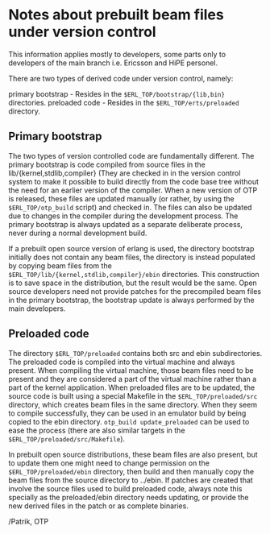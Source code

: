 Notes about prebuilt beam files under version control
=====================================================

This information applies mostly to developers, some parts only
to developers of the main branch i.e. Ericsson and HiPE personel.

There are two types of derived code under version control, namely:

primary bootstrap - Resides in the `$ERL_TOP/bootstrap/{lib,bin}` directories.
preloaded code - Resides in the `$ERL_TOP/erts/preloaded` directory.

Primary bootstrap
-----------------

The two types of version controlled code are fundamentally
different. The primary bootstrap is code compiled from source files in
the lib/{kernel,stdlib,compiler} (They are checked in in the version control system
to make it possible to build directly from the code base tree without
the need for an earlier version of the compiler. When a new version of
OTP is released, these files are updated manually (or rather, by using
the `$ERL_TOP/otp_build` script) and checked in. The files can also be
updated due to changes in the compiler during the development
process. The primary bootstrap is always updated as a separate
deliberate process, never during a normal development build.

If a prebuilt open source version of erlang is used, the directory
bootstrap initially does not contain any beam files, the directory is
instead populated by copying beam files from the
`$ERL_TOP/lib/{kernel,stdlib,compiler}/ebin` directories. This
construction is to save space in the distribution, but the result
would be the same. Open source developers need not provide patches for
the precompiled beam files in the primary bootstrap, the bootstrap
update is always performed by the main developers.

Preloaded code
--------------

The directory `$ERL_TOP/preloaded` contains both src and ebin
subdirectories. The preloaded code is compiled into the virtual
machine and always present. When compiling the virtual machine, those
beam files need to be present and they are considered a part of the
virtual machine rather than a part of the kernel application. When
preloaded files are to be updated, the source code is built using a
special Makefile in the `$ERL_TOP/preloaded/src` directory, which
creates beam files in the same directory. When they seem to compile
successfully, they can be used in an emulator build by being copied
to the ebin directory. `otp_build update_preloaded` can be used to
ease the process (there are also similar targets in the
`$ERL_TOP/preloaded/src/Makefile`).

In prebuilt open source distributions, these beam files are also
present, but to update them one might need to change permission on the
`$ERL_TOP/preloaded/ebin` directory, then build and then manually copy
the beam files from the source directory to ../ebin. If patches are
created that involve the source files used to build preloaded code,
always note this specially as the preloaded/ebin directory needs
updating, or provide the new derived files in the patch or as complete
binaries.

/Patrik, OTP
